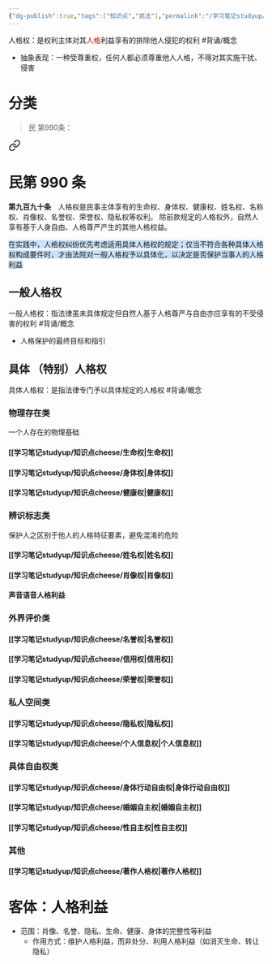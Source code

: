 ```yaml
---
{"dg-publish":true,"tags":["知识点","民法"],"permalink":"/学习笔记studyup/知识点cheese/人格权/","dgPassFrontmatter":true,"created":"2024-07-12T15:31:09.449+08:00","updated":"2024-10-24T22:11:52.643+08:00"}
---
```


人格权：是权利主体对其<font color="#c00000">人格</font>利益享有的排除他人侵犯的权利 #背诵/概念 
- 抽象表现：一种受尊重权，任何人都必须尊重他人人格，不得对其实施干扰、侵害
# 分类
> 民 第990条：
<div class="transclusion internal-embed is-loaded"><a class="markdown-embed-link" href="////#t990" aria-label="Open link"><svg xmlns="http://www.w3.org/2000/svg" width="24" height="24" viewBox="0 0 24 24" fill="none" stroke="currentColor" stroke-width="2" stroke-linecap="round" stroke-linejoin="round" class="svg-icon lucide-link"><path d="M10 13a5 5 0 0 0 7.54.54l3-3a5 5 0 0 0-7.07-7.07l-1.72 1.71"></path><path d="M14 11a5 5 0 0 0-7.54-.54l-3 3a5 5 0 0 0 7.07 7.07l1.71-1.71"></path></svg></a><div class="markdown-embed">

<div class="markdown-embed-title">

# 民第 990 条

</div>


**第九百九十条**　人格权是民事主体享有的生命权、身体权、健康权、姓名权、名称权、肖像权、名誉权、荣誉权、隐私权等权利。
除前款规定的人格权外，自然人享有基于人身自由、人格尊严产生的其他人格权益。 

</div></div>


<span style="background:rgba(160, 204, 246, 0.55)">在实践中，人格权纠纷优先考虑适用具体人格权的规定；仅当不符合各种具体人格权构成要件时，才由法院对一般人格权予以具体化，以决定是否保护当事人的人格利益</span>
## 一般人格权 
一般人格权：指法律虽未具体规定但自然人基于人格尊严与自由亦应享有的不受侵害的权利 #背诵/概念 
- 人格保护的最终目标和指引

## 具体 （特别）人格权
具体人格权：是指法律专门予以具体规定的人格权 #背诵/概念 
### 物理存在类
一个人存在的物理基础
#### [[学习笔记studyup/知识点cheese/生命权\|生命权]]
#### [[学习笔记studyup/知识点cheese/身体权\|身体权]]
#### [[学习笔记studyup/知识点cheese/健康权\|健康权]]
### 辨识标志类
保护人之区别于他人的人格特征要素，避免混淆的危险
#### [[学习笔记studyup/知识点cheese/姓名权\|姓名权]]
#### [[学习笔记studyup/知识点cheese/肖像权\|肖像权]]
#### 声音语音人格利益
### 外界评价类
#### [[学习笔记studyup/知识点cheese/名誉权\|名誉权]]
#### [[学习笔记studyup/知识点cheese/信用权\|信用权]]
#### [[学习笔记studyup/知识点cheese/荣誉权\|荣誉权]]
### 私人空间类
#### [[学习笔记studyup/知识点cheese/隐私权\|隐私权]]
#### [[学习笔记studyup/知识点cheese/个人信息权\|个人信息权]]
### 具体自由权类
#### [[学习笔记studyup/知识点cheese/身体行动自由权\|身体行动自由权]]
#### [[学习笔记studyup/知识点cheese/婚姻自主权\|婚姻自主权]]
#### [[学习笔记studyup/知识点cheese/性自主权\|性自主权]]
### 其他
#### [[学习笔记studyup/知识点cheese/著作人格权\|著作人格权]]

# 客体：人格利益
- 范围：肖像、名誉、隐私、生命、健康、身体的完整性等利益
	- 作用方式：维护人格利益，而非处分、利用人格利益（如消灭生命、转让隐私）